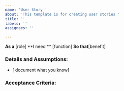```yaml
---
name: 'User Story '
about: 'This template is for creating user stories '
title: ''
labels: ''
assignees: ''

---
```


**As a** [role]
**I need ** [function]
**So that**[benefit]

### Details and Assumptions:
* [ document what you know]

### Acceptance Criteria:
